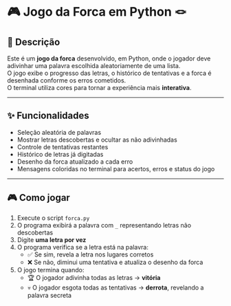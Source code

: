 # 🎮 Jogo da Forca em Python 🪢

## 📝 Descrição
Este é um **jogo da forca** desenvolvido, em Python, onde o jogador deve adivinhar uma palavra escolhida aleatoriamente de uma lista.  
O jogo exibe o progresso das letras, o histórico de tentativas e a forca é desenhada conforme os erros cometidos.  
O terminal utiliza cores para tornar a experiência mais **interativa**.

---

## ✨ Funcionalidades
-  Seleção aleatória de palavras  
-  Mostrar letras descobertas e ocultar as não adivinhadas  
-  Controle de tentativas restantes  
-  Histórico de letras já digitadas  
-  Desenho da forca atualizado a cada erro  
-  Mensagens coloridas no terminal para acertos, erros e status do jogo  

---

## 🎮 Como jogar
1. Execute o script `forca.py`  
2. O programa exibirá a palavra com `_` representando letras não descobertas  
3. Digite **uma letra por vez**  
4. O programa verifica se a letra está na palavra:  
   - ✅ Se sim, revela a letra nos lugares corretos  
   - ❌ Se não, diminui uma tentativa e atualiza o desenho da forca  
5. O jogo termina quando:  
   - 🏆 O jogador adivinha todas as letras → **vitória**  
   - 💀 O jogador esgota todas as tentativas → **derrota**, revelando a palavra secreta  
